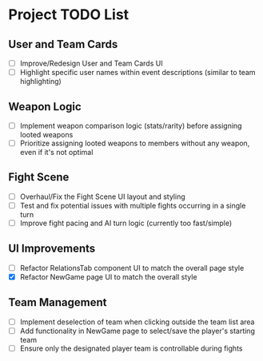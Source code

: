 # Project TODO List

## User and Team Cards

- [ ] Improve/Redesign User and Team Cards UI
- [ ] Highlight specific user names within event descriptions (similar to team highlighting)

## Weapon Logic

- [ ] Implement weapon comparison logic (stats/rarity) before assigning looted weapons
- [ ] Prioritize assigning looted weapons to members without any weapon, even if it's not optimal

## Fight Scene

- [ ] Overhaul/Fix the Fight Scene UI layout and styling
- [ ] Test and fix potential issues with multiple fights occurring in a single turn
- [ ] Improve fight pacing and AI turn logic (currently too fast/simple)

## UI Improvements

- [ ] Refactor RelationsTab component UI to match the overall page style
- [x] Refactor NewGame page UI to match the overall style

## Team Management

- [ ] Implement deselection of team when clicking outside the team list area
- [ ] Add functionality in NewGame page to select/save the player's starting team
- [ ] Ensure only the designated player team is controllable during fights
